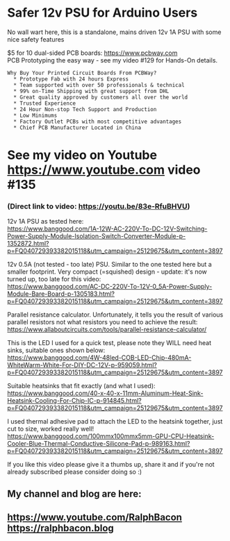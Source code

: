 # Safer 12v PSU for Arduino Users
No wall wart here, this is a standalone, mains driven 12v 1A PSU with some nice safety features

$5 for 10 dual-sided PCB boards: https://www.pcbway.com   
PCB Prototyping the easy way - see my video #129 for Hands-On details.
```
Why Buy Your Printed Circuit Boards From PCBWay?  
  * Prototype Fab with 24 hours Express  
  * Team supported with over 50 professionals & technical  
  * 99% on-Time Shipping with great support from DHL  
  * Great quality approved by customers all over the world  
  * Trusted Experience  
  * 24 Hour Non-stop Tech Support and Production  
  * Low Minimums  
  * Factory Outlet PCBs with most competitive advantages  
  * Chief PCB Manufacturer Located in China 
```
# See my video on Youtube https://www.youtube.com video #135
### (Direct link to video: https://youtu.be/83e-RfuBHVU)

12v 1A PSU as tested here:  
https://www.banggood.com/1A-12W-AC-220V-To-DC-12V-Switching-Power-Supply-Module-Isolation-Switch-Converter-Module-p-1352872.html?p=FQ040729393382015118&utm_campaign=25129675&utm_content=3897

12v 0.5A (not tested - too late) PSU. Similar to the one tested here but a smaller footprint. Very compact (=squished) design - update: it's now turned up, too late for this video:  
https://www.banggood.com/AC-DC-220V-To-12V-0_5A-Power-Supply-Module-Bare-Board-p-1305183.html?p=FQ040729393382015118&utm_campaign=25129675&utm_content=3897

Parallel resistance calculator. Unfortunately, it tells you the result of various parallel resistors not what resistors you need to achieve the result:  
https://www.allaboutcircuits.com/tools/parallel-resistance-calculator/

This is the LED I used for a quick test, please note they WILL need heat sinks, suitable ones shown below:  
https://www.banggood.com/4W-48led-COB-LED-Chip-480mA-WhiteWarm-White-For-DIY-DC-12V-p-959059.html?p=FQ040729393382015118&utm_campaign=25129675&utm_content=3897

Suitable heatsinks that fit exactly (and what I used):  
https://www.banggood.com/40-x-40-x-11mm-Aluminum-Heat-Sink-Heatsink-Cooling-For-Chip-IC-p-914845.html?p=FQ040729393382015118&utm_campaign=25129675&utm_content=3897

I used thermal adhesive pad to attach the LED to the heatsink together, just cut to size, worked really well!  
https://www.banggood.com/100mmx100mmx5mm-GPU-CPU-Heatsink-Cooler-Blue-Thermal-Conductive-Silicone-Pad-p-989163.html?p=FQ040729393382015118&utm_campaign=25129675&utm_content=3897

If you like this video please give it a thumbs up, share it and if you're not already subscribed please consider doing so :)

My channel and blog are here:  
------------------------------------------------------------------  
https://www.youtube.com/RalphBacon  
https://ralphbacon.blog  
------------------------------------------------------------------
